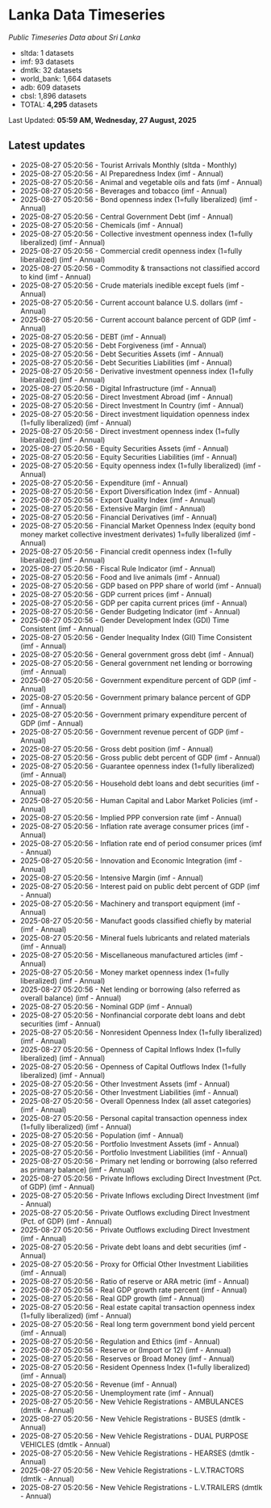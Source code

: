# Lanka Data Timeseries
*Public Timeseries Data about Sri Lanka*

* sltda: 1 datasets
* imf: 93 datasets
* dmtlk: 32 datasets
* world_bank: 1,664 datasets
* adb: 609 datasets
* cbsl: 1,896 datasets
* TOTAL: **4,295** datasets

Last Updated: **05:59 AM, Wednesday, 27 August, 2025**

## Latest updates

* 2025-08-27 05:20:56 - Tourist Arrivals Monthly (sltda - Monthly)
* 2025-08-27 05:20:56 - AI Preparedness Index (imf - Annual)
* 2025-08-27 05:20:56 - Animal and vegetable oils and fats (imf - Annual)
* 2025-08-27 05:20:56 - Beverages and tobacco (imf - Annual)
* 2025-08-27 05:20:56 - Bond openness index (1=fully liberalized) (imf - Annual)
* 2025-08-27 05:20:56 - Central Government Debt (imf - Annual)
* 2025-08-27 05:20:56 - Chemicals (imf - Annual)
* 2025-08-27 05:20:56 - Collective investment openness index (1=fully liberalized) (imf - Annual)
* 2025-08-27 05:20:56 - Commercial credit openness index (1=fully liberalized) (imf - Annual)
* 2025-08-27 05:20:56 - Commodity & transactions not classified accord to kind (imf - Annual)
* 2025-08-27 05:20:56 - Crude materials inedible except fuels (imf - Annual)
* 2025-08-27 05:20:56 - Current account balance U.S. dollars (imf - Annual)
* 2025-08-27 05:20:56 - Current account balance percent of GDP (imf - Annual)
* 2025-08-27 05:20:56 - DEBT (imf - Annual)
* 2025-08-27 05:20:56 - Debt Forgiveness (imf - Annual)
* 2025-08-27 05:20:56 - Debt Securities Assets (imf - Annual)
* 2025-08-27 05:20:56 - Debt Securities Liabilities (imf - Annual)
* 2025-08-27 05:20:56 - Derivative investment openness index (1=fully liberalized) (imf - Annual)
* 2025-08-27 05:20:56 - Digital Infrastructure (imf - Annual)
* 2025-08-27 05:20:56 - Direct Investment Abroad (imf - Annual)
* 2025-08-27 05:20:56 - Direct Investment In Country (imf - Annual)
* 2025-08-27 05:20:56 - Direct investment liquidation openness index (1=fully liberalized) (imf - Annual)
* 2025-08-27 05:20:56 - Direct investment openness index (1=fully liberalized) (imf - Annual)
* 2025-08-27 05:20:56 - Equity Securities Assets (imf - Annual)
* 2025-08-27 05:20:56 - Equity Securities Liabilities (imf - Annual)
* 2025-08-27 05:20:56 - Equity openness index (1=fully liberalized) (imf - Annual)
* 2025-08-27 05:20:56 - Expenditure (imf - Annual)
* 2025-08-27 05:20:56 - Export Diversification Index (imf - Annual)
* 2025-08-27 05:20:56 - Export Quality Index (imf - Annual)
* 2025-08-27 05:20:56 - Extensive Margin (imf - Annual)
* 2025-08-27 05:20:56 - Financial Derivatives (imf - Annual)
* 2025-08-27 05:20:56 - Financial Market Openness Index (equity bond money market collective investment derivates) 1=fully liberalized (imf - Annual)
* 2025-08-27 05:20:56 - Financial credit openness index (1=fully liberalized) (imf - Annual)
* 2025-08-27 05:20:56 - Fiscal Rule Indicator (imf - Annual)
* 2025-08-27 05:20:56 - Food and live animals (imf - Annual)
* 2025-08-27 05:20:56 - GDP based on PPP share of world (imf - Annual)
* 2025-08-27 05:20:56 - GDP current prices (imf - Annual)
* 2025-08-27 05:20:56 - GDP per capita current prices (imf - Annual)
* 2025-08-27 05:20:56 - Gender Budgeting Indicator (imf - Annual)
* 2025-08-27 05:20:56 - Gender Development Index (GDI) Time Consistent (imf - Annual)
* 2025-08-27 05:20:56 - Gender Inequality Index (GII) Time Consistent (imf - Annual)
* 2025-08-27 05:20:56 - General government gross debt (imf - Annual)
* 2025-08-27 05:20:56 - General government net lending or borrowing (imf - Annual)
* 2025-08-27 05:20:56 - Government expenditure percent of GDP (imf - Annual)
* 2025-08-27 05:20:56 - Government primary balance percent of GDP (imf - Annual)
* 2025-08-27 05:20:56 - Government primary expenditure percent of GDP (imf - Annual)
* 2025-08-27 05:20:56 - Government revenue percent of GDP (imf - Annual)
* 2025-08-27 05:20:56 - Gross debt position (imf - Annual)
* 2025-08-27 05:20:56 - Gross public debt percent of GDP (imf - Annual)
* 2025-08-27 05:20:56 - Guarantee openness index (1=fully liberalized) (imf - Annual)
* 2025-08-27 05:20:56 - Household debt loans and debt securities (imf - Annual)
* 2025-08-27 05:20:56 - Human Capital and Labor Market Policies (imf - Annual)
* 2025-08-27 05:20:56 - Implied PPP conversion rate (imf - Annual)
* 2025-08-27 05:20:56 - Inflation rate average consumer prices (imf - Annual)
* 2025-08-27 05:20:56 - Inflation rate end of period consumer prices (imf - Annual)
* 2025-08-27 05:20:56 - Innovation and Economic Integration (imf - Annual)
* 2025-08-27 05:20:56 - Intensive Margin (imf - Annual)
* 2025-08-27 05:20:56 - Interest paid on public debt percent of GDP (imf - Annual)
* 2025-08-27 05:20:56 - Machinery and transport equipment (imf - Annual)
* 2025-08-27 05:20:56 - Manufact goods classified chiefly by material (imf - Annual)
* 2025-08-27 05:20:56 - Mineral fuels lubricants and related materials (imf - Annual)
* 2025-08-27 05:20:56 - Miscellaneous manufactured articles (imf - Annual)
* 2025-08-27 05:20:56 - Money market openness index (1=fully liberalized) (imf - Annual)
* 2025-08-27 05:20:56 - Net lending or borrowing (also referred as overall balance) (imf - Annual)
* 2025-08-27 05:20:56 - Nominal GDP (imf - Annual)
* 2025-08-27 05:20:56 - Nonfinancial corporate debt loans and debt securities (imf - Annual)
* 2025-08-27 05:20:56 - Nonresident Openness Index (1=fully liberalized) (imf - Annual)
* 2025-08-27 05:20:56 - Openness of Capital Inflows Index (1=fully liberalized) (imf - Annual)
* 2025-08-27 05:20:56 - Openness of Capital Outflows Index (1=fully liberalized) (imf - Annual)
* 2025-08-27 05:20:56 - Other Investment Assets (imf - Annual)
* 2025-08-27 05:20:56 - Other Investment Liabilities (imf - Annual)
* 2025-08-27 05:20:56 - Overall Openness Index (all asset categories) (imf - Annual)
* 2025-08-27 05:20:56 - Personal capital transaction openness index (1=fully liberalized) (imf - Annual)
* 2025-08-27 05:20:56 - Population (imf - Annual)
* 2025-08-27 05:20:56 - Portfolio Investment Assets (imf - Annual)
* 2025-08-27 05:20:56 - Portfolio Investment Liabilities (imf - Annual)
* 2025-08-27 05:20:56 - Primary net lending or borrowing (also referred as primary balance) (imf - Annual)
* 2025-08-27 05:20:56 - Private Inflows excluding Direct Investment (Pct. of GDP) (imf - Annual)
* 2025-08-27 05:20:56 - Private Inflows excluding Direct Investment (imf - Annual)
* 2025-08-27 05:20:56 - Private Outflows excluding Direct Investment (Pct. of GDP) (imf - Annual)
* 2025-08-27 05:20:56 - Private Outflows excluding Direct Investment (imf - Annual)
* 2025-08-27 05:20:56 - Private debt loans and debt securities (imf - Annual)
* 2025-08-27 05:20:56 - Proxy for Official Other Investment Liabilities (imf - Annual)
* 2025-08-27 05:20:56 - Ratio of reserve or ARA metric (imf - Annual)
* 2025-08-27 05:20:56 - Real GDP growth rate percent (imf - Annual)
* 2025-08-27 05:20:56 - Real GDP growth (imf - Annual)
* 2025-08-27 05:20:56 - Real estate capital transaction openness index (1=fully liberalized) (imf - Annual)
* 2025-08-27 05:20:56 - Real long term government bond yield percent (imf - Annual)
* 2025-08-27 05:20:56 - Regulation and Ethics (imf - Annual)
* 2025-08-27 05:20:56 - Reserve or (Import or 12) (imf - Annual)
* 2025-08-27 05:20:56 - Reserves or Broad Money (imf - Annual)
* 2025-08-27 05:20:56 - Resident Openness Index (1=fully liberalized) (imf - Annual)
* 2025-08-27 05:20:56 - Revenue (imf - Annual)
* 2025-08-27 05:20:56 - Unemployment rate (imf - Annual)
* 2025-08-27 05:20:56 - New Vehicle Registrations - AMBULANCES (dmtlk - Annual)
* 2025-08-27 05:20:56 - New Vehicle Registrations - BUSES (dmtlk - Annual)
* 2025-08-27 05:20:56 - New Vehicle Registrations - DUAL PURPOSE VEHICLES (dmtlk - Annual)
* 2025-08-27 05:20:56 - New Vehicle Registrations - HEARSES (dmtlk - Annual)
* 2025-08-27 05:20:56 - New Vehicle Registrations - L.V.TRACTORS (dmtlk - Annual)
* 2025-08-27 05:20:56 - New Vehicle Registrations - L.V.TRAILERS (dmtlk - Annual)